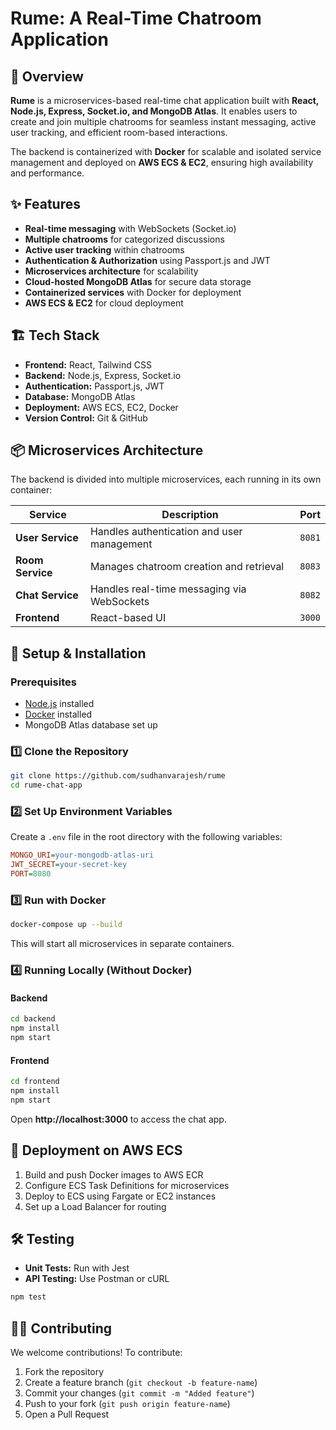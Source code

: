 # Rume: A Real-Time Chatroom Application  

## 🚀 Overview  

**Rume** is a microservices-based real-time chat application built with **React, Node.js, Express, Socket.io, and MongoDB Atlas**. It enables users to create and join multiple chatrooms for seamless instant messaging, active user tracking, and efficient room-based interactions.  

The backend is containerized with **Docker** for scalable and isolated service management and deployed on **AWS ECS & EC2**, ensuring high availability and performance.  

## ✨ Features  

- **Real-time messaging** with WebSockets (Socket.io)  
- **Multiple chatrooms** for categorized discussions  
- **Active user tracking** within chatrooms  
- **Authentication & Authorization** using Passport.js and JWT  
- **Microservices architecture** for scalability  
- **Cloud-hosted MongoDB Atlas** for secure data storage  
- **Containerized services** with Docker for deployment  
- **AWS ECS & EC2** for cloud deployment  

## 🏗️ Tech Stack  

- **Frontend:** React, Tailwind CSS  
- **Backend:** Node.js, Express, Socket.io  
- **Authentication:** Passport.js, JWT  
- **Database:** MongoDB Atlas  
- **Deployment:** AWS ECS, EC2, Docker  
- **Version Control:** Git & GitHub  

## 📦 Microservices Architecture  

The backend is divided into multiple microservices, each running in its own container:  

| Service       | Description | Port |
|--------------|-------------|------|
| **User Service** | Handles authentication and user management | `8081` |
| **Room Service** | Manages chatroom creation and retrieval | `8083` |
| **Chat Service** | Handles real-time messaging via WebSockets | `8082` |
| **Frontend** | React-based UI | `3000` |

## 🔧 Setup & Installation  

### Prerequisites  

- [Node.js](https://nodejs.org/) installed  
- [Docker](https://www.docker.com/) installed  
- MongoDB Atlas database set up  

### 1️⃣ Clone the Repository  

```bash
git clone https://github.com/sudhanvarajesh/rume
cd rume-chat-app
```

### 2️⃣ Set Up Environment Variables  

Create a `.env` file in the root directory with the following variables:  

```ini
MONGO_URI=your-mongodb-atlas-uri
JWT_SECRET=your-secret-key
PORT=8080
```

### 3️⃣ Run with Docker  

```bash
docker-compose up --build
```

This will start all microservices in separate containers.  

### 4️⃣ Running Locally (Without Docker)  

#### Backend  

```bash
cd backend
npm install
npm start
```

#### Frontend  

```bash
cd frontend
npm install
npm start
```

Open **http://localhost:3000** to access the chat app.  

## 🚀 Deployment on AWS ECS  

1. Build and push Docker images to AWS ECR  
2. Configure ECS Task Definitions for microservices  
3. Deploy to ECS using Fargate or EC2 instances  
4. Set up a Load Balancer for routing  

## 🛠️ Testing  

- **Unit Tests:** Run with Jest  
- **API Testing:** Use Postman or cURL  

```bash
npm test
```

## 👨‍💻 Contributing  

We welcome contributions! To contribute:  

1. Fork the repository  
2. Create a feature branch (`git checkout -b feature-name`)  
3. Commit your changes (`git commit -m "Added feature"`)  
4. Push to your fork (`git push origin feature-name`)  
5. Open a Pull Request  

